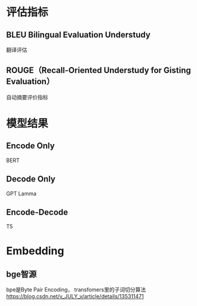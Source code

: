 # 评估指标

## BLEU Bilingual Evaluation Understudy
翻译评估

## ROUGE（Recall-Oriented Understudy for Gisting Evaluation）
自动摘要评价指标


# 模型结果

## Encode Only
BERT

## Decode Only
GPT
Lamma


## Encode-Decode
T5


# Embedding
## bge智源
bpe是Byte Pair Encoding， transfomers里的子词切分算法
https://blog.csdn.net/v_JULY_v/article/details/135311471
